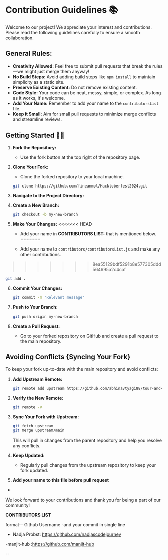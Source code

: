 # Contribution Guidelines 📚

Welcome to our project! We appreciate your interest and contributions. Please read the following guidelines carefully to ensure a smooth collaboration.

## General Rules:

- **Creativity Allowed:** Feel free to submit pull requests that break the rules—we might just merge them anyway!
- **No Build Steps:** Avoid adding build steps like `npm install` to maintain simplicity as a static site.
- **Preserve Existing Content:** Do not remove existing content.
- **Code Style:** Your code can be neat, messy, simple, or complex. As long as it works, it's welcome.
- **Add Your Name:** Remember to add your name to the `contributorsList` file.
- **Keep it Small:** Aim for small pull requests to minimize merge conflicts and streamline reviews.

## Getting Started 🤩🤗

1. **Fork the Repository:**

   - Use the fork button at the top right of the repository page.

2. **Clone Your Fork:**

   - Clone the forked repository to your local machine.

   ```bash
   git clone https://github.com/fineanmol/Hacktoberfest2024.git
   ```

3. **Navigate to the Project Directory:**

4. **Create a New Branch:**

   ```bash
   git checkout -b my-new-branch
   ```

5. **Make Your Changes:**
<<<<<<< HEAD
   - Add your name in **CONTRIBUTORS LIST:** that is mentioned below.
=======

   - Add your name to `contributors/contributorsList.js` and make any other contributions.
>>>>>>> 8ea55129bdf5291b8e577305ddd564695a2c4caf

   ```bash
   git add .
   ```

6. **Commit Your Changes:**

   ```bash
   git commit -m "Relevant message"
   ```

7. **Push to Your Branch:**

   ```bash
   git push origin my-new-branch
   ```

8. **Create a Pull Request:**
   - Go to your forked repository on GitHub and create a pull request to the main repository.

## Avoiding Conflicts {Syncing Your Fork}

To keep your fork up-to-date with the main repository and avoid conflicts:

1. **Add Upstream Remote:**

   ```bash
   git remote add upstream https://github.com/abhinavtyagi88/tour-and-travel.git
   ```

2. **Verify the New Remote:**

   ```bash
   git remote -v
   ```

3. **Sync Your Fork with Upstream:**

   ```bash
   git fetch upstream
   git merge upstream/main
   ```

   This will pull in changes from the parent repository and help you resolve any conflicts.

4. **Keep Updated:**

   - Regularly pull changes from the upstream repository to keep your fork updated.

5. **Add your name to this file before pull request**

-

We look forward to your contributions and thank you for being a part of our community!

**CONTRIBUTORS LIST**

format--
Github Username
-and your commit in single line

- Nadja Probst: https://github.com/nadjascodejourney

-manjit-hub :https://github.com/manjit-hub

--
